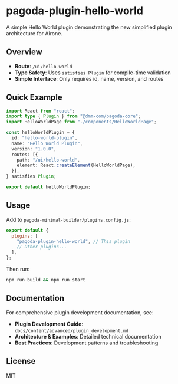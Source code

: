 # pagoda-plugin-hello-world

A simple Hello World plugin demonstrating the new simplified plugin architecture for Airone.

## Overview

- **Route**: `/ui/hello-world`
- **Type Safety**: Uses `satisfies Plugin` for compile-time validation
- **Simple Interface**: Only requires id, name, version, and routes

## Quick Example

```typescript
import React from "react";
import type { Plugin } from "@dmm-com/pagoda-core";
import HelloWorldPage from "./components/HelloWorldPage";

const helloWorldPlugin = {
  id: "hello-world-plugin",
  name: "Hello World Plugin", 
  version: "1.0.0",
  routes: [{
    path: "/ui/hello-world",
    element: React.createElement(HelloWorldPage),
  }],
} satisfies Plugin;

export default helloWorldPlugin;
```

## Usage

Add to `pagoda-minimal-builder/plugins.config.js`:

```javascript
export default {
  plugins: [
    "pagoda-plugin-hello-world", // This plugin
    // Other plugins...
  ],
};
```

Then run:
```bash
npm run build && npm run start
```

## Documentation

For comprehensive plugin development documentation, see:
- **Plugin Development Guide**: `docs/content/advanced/plugin_development.md`
- **Architecture & Examples**: Detailed technical documentation
- **Best Practices**: Development patterns and troubleshooting

## License

MIT